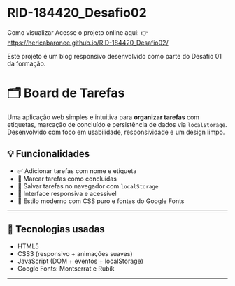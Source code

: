 # RID-184420_Desafio02

 Como visualizar
Acesse o projeto online aqui:
👉 https://hericabaronee.github.io/RID-184420_Desafio02/

Este projeto é um blog responsivo desenvolvido como parte do Desafio 01 da formação.

# 🗂️ Board de Tarefas

Uma aplicação web simples e intuitiva para **organizar tarefas** com etiquetas, marcação de concluído e persistência de dados via `localStorage`.  
Desenvolvido com foco em usabilidade, responsividade e um design limpo.

## 💡 Funcionalidades

- ✅ Adicionar tarefas com nome e etiqueta
- 🎯 Marcar tarefas como concluídas
- 💾 Salvar tarefas no navegador com `localStorage`
- 📱 Interface responsiva e acessível
- 🌈 Estilo moderno com CSS puro e fontes do Google Fonts

---


## 🚀 Tecnologias usadas

- HTML5
- CSS3 (responsivo + animações suaves)
- JavaScript (DOM + eventos + localStorage)
- Google Fonts: Montserrat e Rubik

---
